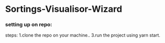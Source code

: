 # Sortings-Visualisor-Wizard

### setting up on repo:
steps:
1.clone the repo on your machine..
3.run the project using yarn start.

